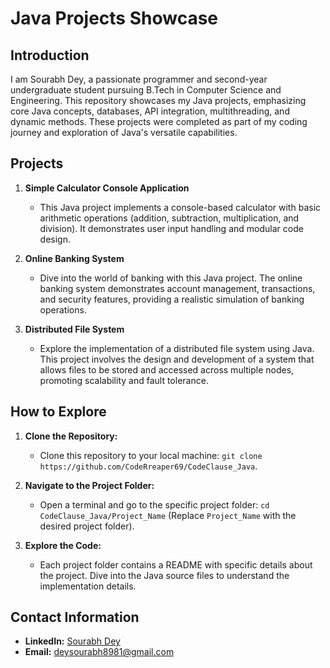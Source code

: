 # Java Projects Showcase

## Introduction

I am Sourabh Dey, a passionate programmer and second-year undergraduate student pursuing B.Tech in Computer Science and Engineering. This repository showcases my Java projects, emphasizing core Java concepts, databases, API integration, multithreading, and dynamic methods. These projects were completed as part of my coding journey and exploration of Java's versatile capabilities.

## Projects

1. **Simple Calculator Console Application**
   - This Java project implements a console-based calculator with basic arithmetic operations (addition, subtraction, multiplication, and division). It demonstrates user input handling and modular code design.

2. **Online Banking System**
   - Dive into the world of banking with this Java project. The online banking system demonstrates account management, transactions, and security features, providing a realistic simulation of banking operations.

3. **Distributed File System**
   - Explore the implementation of a distributed file system using Java. This project involves the design and development of a system that allows files to be stored and accessed across multiple nodes, promoting scalability and fault tolerance.

## How to Explore

1. **Clone the Repository:**
   - Clone this repository to your local machine: `git clone https://github.com/CodeRreaper69/CodeClause_Java`.

2. **Navigate to the Project Folder:**
   - Open a terminal and go to the specific project folder: `cd CodeClause_Java/Project_Name` (Replace `Project_Name` with the desired project folder).

3. **Explore the Code:**
   - Each project folder contains a README with specific details about the project. Dive into the Java source files to understand the implementation details.

## Contact Information

- **LinkedIn:** [Sourabh Dey]([https://www.linkedin.com/in/sourabh-dey](https://www.linkedin.com/in/sourabh-dey?utm_source=share&utm_campaign=share_via&utm_content=profile&utm_medium=android_app)https://www.linkedin.com/in/sourabh-dey?utm_source=share&utm_campaign=share_via&utm_content=profile&utm_medium=android_app)
- **Email:** deysourabh8981@gmail.com
